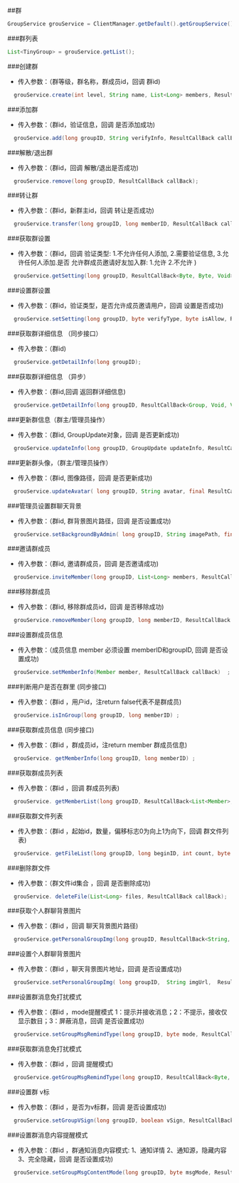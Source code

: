 ##群 
```java
GroupService grouService = ClientManager.getDefault().getGroupService()
```

###群列表
   
```java
List<TinyGroup> = grouService.getList();
```



###创建群
 -  传入参数：（群等级，群名称，群成员id，回调 群id)
   
```java
  grouService.create(int level, String name, List<Long> members, ResultCallBack<Long, Void, Void> callBack);
```


###添加群
 -  传入参数：（群id，验证信息，回调 是否添加成功)
   
```java
  grouService.add(long groupID, String verifyInfo, ResultCallBack callBack);
```

###解散/退出群
 -  传入参数：（群id，回调 解散/退出是否成功)
   
```java
  grouService.remove(long groupID, ResultCallBack callBack);
```


###转让群
 -  传入参数：（群id，新群主id，回调 转让是否成功)
   
```java
  grouService.transfer(long groupID, long memberID, ResultCallBack callBack);
```

###获取群设置
 -  传入参数：（群id，回调 验证类型: 1.不允许任何人添加, 2.需要验证信息, 3.允许任何人添加.是否  允许群成员邀请好友加入群: 1.允许 2.不允许 )
   
```java
  grouService.getSetting(long groupID, ResultCallBack<Byte, Byte, Void> callBack);
```


###设置群设置
 -  传入参数：（群id，验证类型，是否允许成员邀请用户，回调 设置是否成功)
   
```java
  grouService.setSetting(long groupID, byte verifyType, byte isAllow, ResultCallBack callBack);
```



###获取群详细信息 （同步接口）
 -  传入参数：（群id)
   
```java
  grouService.getDetailInfo(long groupID);
```


###获取群详细信息 （异步）
 -  传入参数：（群id,回调 返回群详细信息)
   
```java
  grouService.getDetailInfo(long groupID, ResultCallBack<Group, Void, Void> callBack) ;
```

###更新群信息（群主/管理员操作）
 -  传入参数：（群id, GroupUpdate对象，回调 是否更新成功)
   
```java
  grouService.updateInfo(long groupID, GroupUpdate updateInfo, ResultCallBack callBack) ;
```

###更新群头像，（群主/管理员操作）
 -  传入参数：（群id, 图像路径，回调 是否更新成功)
   
```java
  grouService.updateAvatar( long groupID, String avatar, final ResultCallBack callBack) ;
```




###管理员设置群聊天背景
 -  传入参数：（群id, 群背景图片路径，回调 是否设置成功)
   
```java
  grouService.setBackgroundByAdmin( long groupID, String imagePath, final ResultCallBack callBack) ;
```



###邀请群成员
 -  传入参数：（群id, 邀请群成员，回调 是否邀请成功)
   
```java
  grouService.inviteMember(long groupID, List<Long> members, ResultCallBack callBack) ;
```

###移除群成员
 -  传入参数：（群id, 移除群成员id，回调 是否移除成功)
   
```java
  grouService.removeMember(long groupID, long memberID, ResultCallBack callBack) ;
```


###设置群成员信息
 -  传入参数：（成员信息 member 必须设置 memberID和groupID, 回调 是否设置成功)
   
```java
  grouService.setMemberInfo(Member member, ResultCallBack callBack)  ;
```

###判断用户是否在群里 (同步接口)
 -  传入参数：（群id ，用户id，注return false代表不是群成员)
   
```java
  grouService.isInGroup(long groupID, long memberID) ;
```



###获取群成员信息 (同步接口)
 -  传入参数：（群id ，群成员id，注return member 群成员信息)
   
```java
  grouService. getMemberInfo(long groupID, long memberID) ;
```



###获取群成员列表
 -  传入参数：（群id ，回调 群成员列表)
   
```java
  grouService. getMemberList(long groupID, ResultCallBack<List<Member>, Void, Void> callBack)  ;
```


###获取群文件列表
 -  传入参数：（群id ，起始id，数量，偏移标志0为向上1为向下，回调 群文件列表)
   
```java
  grouService. getFileList(long groupID, long beginID, int count, byte flag, ResultCallBack<List<FileInfo>, Void, Void> callBack) ;
```


###删除群文件
 -  传入参数：（群文件id集合 ，回调 是否删除成功)
   
```java
  grouService. deleteFile(List<Long> files, ResultCallBack callBack);
```

###获取个人群聊背景图片
 -  传入参数：（群id ，回调 聊天背景图片路径)
   
```java
  grouService.getPersonalGroupImg(long groupID, ResultCallBack<String, Void, Void> callBack);
```

###设置个人群聊背景图片
 -  传入参数：（群id ，聊天背景图片地址，回调 是否设置成功)
   
```java
  grouService.setPersonalGroupImg( long groupID,  String imgUrl,  ResultCallBack callBack);
```


###设置群消息免打扰模式
 -  传入参数：（群id ，mode提醒模式 1：提示并接收消息；2：不提示，接收仅显示数目；3：屏蔽消息，回调 是否设置成功)
   
```java
  grouService.setGroupMsgRemindType(long groupID, byte mode, ResultCallBack callBack) ;
```

###获取群消息免打扰模式
 -  传入参数：（群id ，回调 提醒模式)
   
```java
  grouService.getGroupMsgRemindType(long groupID, ResultCallBack<Byte, Void, Void> callBack);
```


###设置群 v标
 -  传入参数：（群id ，是否为v标群，回调 是否设置成功)
   
```java
  grouService.setGroupVSign(long groupID, boolean vSign, ResultCallBack callBack) ;
```


###设置群消息内容提醒模式
 -  传入参数：（群id ，群通知消息内容模式: 1、通知详情  2、通知源，隐藏内容  3、完全隐藏，回调 是否设置成功)
   
```java
  grouService.setGroupMsgContentMode(long groupID, byte msgMode, ResultCallBack callBack) ;
```

